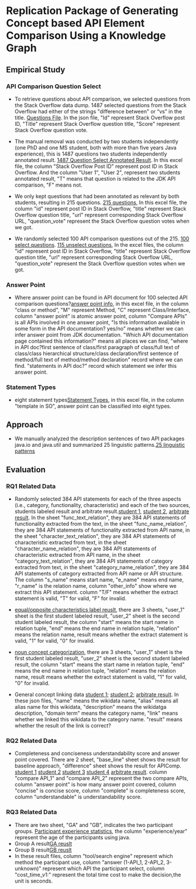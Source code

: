# Replication Package of Generating Concept based API Element Comparison Using a Knowledge Graph

## Empirical Study

### API Comparison Question Select

- To retrieve questions about API comparison, we selected questions from the Stack Overflow data dump. 1487 selected questions from the Stack Overflow had either of the strings "difference between" or “vs” in the title. [Questions File](https://github.com/ICSE2020APIComp/ICSE2020APIComp.github.io/blob/master/question_select/1487_all_questions.json). In the json file, "Id" represent Stack Overflow post ID, "Title" represent Stack Overflow question title, "Score" represent Stack Overflow question vote.


- The manual removal was conducted by two students independently (one PhD and one MS student, both with more than five years Java experience), this is 1487 questions two students independently annotated result. [1487 Question Select Annotated Result](https://github.com/ICSE2020APIComp/ICSE2020APIComp.github.io/blob/master/question_select/1487_Question_Select_annotated_result.xlsx). In this excel file, the column "Stack Overflow Post ID" represent post ID in Stack Overflow. And the column "User 1", "User 2", represent two students annotated result, "T" means that question is related to the JDK API comparison, "F" means not.

- We only kept questions that had been annotated as relevant by both students, resulting in 215 questions. [215 questions](https://github.com/ICSE2020APIComp/ICSE2020APIComp.github.io/blob/master/question_select/215_questions), In this excel file, the column "id" represent post ID in Stack Overflow, "title" represent Stack Overflow question title, "url" represent corresponding Stack Overflow URL, "question_vote" represent the Stack Overflow question votes when we got.

- We randomly selected 100 API comparison questions out of the 215. [100 select questions](https://github.com/ICSE2020APIComp/ICSE2020APIComp.github.io/blob/master/question_select/100_select_question.xlsx). [115 unselect questions](https://github.com/ICSE2020APIComp/ICSE2020APIComp.github.io/blob/master/question_select/115_unselect_question.xlsx), In the excel files, the column "id" represent post ID in Stack Overflow, "title" represent Stack Overflow question title, "url" represent corresponding Stack Overflow URL, "question_vote" represent the Stack Overflow question votes when we got.


### Answer Point

- Where answer point can be found in API document for 100 selected API comparison questions?[answer point info](https://github.com/ICSE2020APIComp/ICSE2020APIComp.github.io/blob/master/question_select/answer_point.xlsx), in this excel file, in the column "class or method", "M" represent Method, "C" represent Class/Interface, column "answer point" is atomic answer point, column "Compare APIs" is all APIs involved in one answer point, "Is this information available in some form in the API documentation? yes/no" means whether we can infer answer point from JDK documentation. "Which API documentation page contained this information?" means all places we can find, "where in API doc?first sentence of class/first paragraph of class/full text of class/class hierarchical structure/class declaration/first sentence of method/full text of method/method declaration" record where we can find. "statements in API doc?" record which statement we infer this answer point.

### Statement Types

- eight statement types[Statement Types](https://github.com/ICSE2020APIComp/ICSE2020APIComp.github.io/blob/master/classification_of_knowledge_types.xlsx), in this excel file, in the column "template in SO", answer point can be classified into eight types.


## Approach

- We manually analyzed the description sentences of two API packages java.io and java.util and summarized 25 linguistic patterns.[25 linguistic patterns](https://github.com/ICSE2020APIComp/ICSE2020APIComp.github.io/blob/master/template/template.md)

## Evaluation
### RQ1 Related Data
- Randomly selected 384 API statements for each of the three aspects (i.e., category, functionality, characteristic) and each of the two sources, students labeled result and arbitrate result.[student 1](https://github.com/ICSE2020APIComp/ICSE2020APIComp.github.io/blob/master/RQ1/extract_relations_Integration_user_1.xlsx), [student 2](https://github.com/ICSE2020APIComp/ICSE2020APIComp.github.io/blob/master/RQ1/extract_relations_integration_user_2.xlsx), [arbitrate result](https://github.com/ICSE2020APIComp/ICSE2020APIComp.github.io/blob/master/RQ1/extract_relations_Integration_arbitrate.xlsx). In the sheet "func_text_relation", they are 384 API statements of functionality extracted from the text, in the sheet "func_name_relation", they are 384 API statements of functionality extracted from API name, in the sheet "character_text_relation", they are 384 API statements of characteristic extracted from text, in the sheet "character_name_relation", they are 384 API statements of characteristic extracted from API name, in the sheet "category_text_relation", they are 384 API statements of category extracted from text, in the sheet "category_name_relation", they are 384 API statements of category extracted from API name or API structure. The column "s_name" means start name, "e_name" means end name, "r_name" is the relation name, column "other_info" show where we extract this API statement. column "T/F" means whether the extract statement is valid, "T" for valid, "F" for invalid.  

- [equal/opposite characteristics label reuslt](https://github.com/ICSE2020APIComp/ICSE2020APIComp.github.io/blob/master/RQ1/384_synonyms_antonym_arbitrate.xlsx), there are 3 sheets, "user_1" sheet is the first student labeled result, "user_2" sheet is the second student labeled result, the column "start" means the start name in relation tuple, "end" means the end name in relation tuple, "relation" means the relation name, result means whether the extract statement is valid, "1" for valid, "0" for invalid.  

- [noun concept categorization](https://github.com/ICSE2020APIComp/ICSE2020APIComp.github.io/blob/master/RQ1/384_np_suffix_prefix_with_arbitrate.xlsx), there are 3 sheets, "user_1" sheet is the first student labeled result, "user_2" sheet is the second student labeled result, the column "start" means the start name in relation tuple, "end" means the end name in relation tuple, "relation" means the relation name, result means whether the extract statement is valid, "1" for valid, "0" for invalid.


- General concept linking data [student 1](https://github.com/ICSE2020APIComp/ICSE2020APIComp.github.io/blob/master/RQ1/384_random_select_wikidata_1.json); [student 2](https://github.com/ICSE2020APIComp/ICSE2020APIComp.github.io/blob/master/RQ1/384_random_select_wikidata_2.json); [arbitrate result](https://github.com/ICSE2020APIComp/ICSE2020APIComp.github.io/blob/master/RQ1/384_random_select_wikidata_Arbitrate.json). In these json files, "name" means the wikidata name, "alias" means all alias name for this wikidata, "description" means the wikidatga description, "domain term" means the category name, "link" means whether we linked this wikidata to the category name. "result" means whether the result of the link is correct?

### RQ2 Related Data
- Completeness and conciseness understandability score and answer point covered. There are 2 sheet, "base_line" sheet shows the result for baseline approach, "difference" sheet shows the result for APIComp. [student 1](https://github.com/ICSE2020APIComp/ICSE2020APIComp.github.io/blob/master/RQ2/rq_2_1.xlsx) [student 2](https://github.com/ICSE2020APIComp/ICSE2020APIComp.github.io/blob/master/RQ2/rq_2_2.xlsx) [student 3](https://github.com/ICSE2020APIComp/ICSE2020APIComp.github.io/blob/master/RQ2/rq_2_3.xlsx) [student 4](https://github.com/ICSE2020APIComp/ICSE2020APIComp.github.io/blob/master/RQ2/rq_2_4.xlsx) [arbitrate result](https://github.com/ICSE2020APIComp/ICSE2020APIComp.github.io/blob/master/RQ2/RQ2_Arbitrate.xlsx). column "compare API_1" and "compare API_2" represent the two compare APIs, column "answer point" is how many answer point covered, column "concise" is concise score, column "complete" is completeness score, column "understandable" is understandability score.


### RQ3 Related Data
- There are two sheet, "GA" and "GB", indicates the two participant groups. [Participant experience statistics](https://github.com/ICSE2020APIComp/ICSE2020APIComp.github.io/blob/master/RQ3/experience.xlsx), the column "experience/year" represent the age of the participants using java.
- Group A result[GA reuslt](https://github.com/ICSE2020APIComp/ICSE2020APIComp.github.io/blob/master/RQ3/result/GA/) 
- Group B result[GB reuslt](https://github.com/ICSE2020APIComp/ICSE2020APIComp.github.io/blob/master/RQ3/result/GB/)
- In these result files, column "tool/search engine" represent which method the participant use, column "answer (1-API_1,  2-API_2, 3-unknown)" represent which API the participant select, column "cost_time_v1:" represent the total time cost to make the decision,the unit is seconds. 